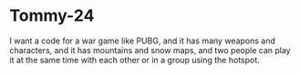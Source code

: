 # Tommy-24
I want a code for a war game like PUBG, and it has many weapons and characters, and it has mountains and snow maps, and two people can play it at the same time with each other or in a group using the hotspot.
